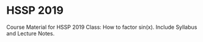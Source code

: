 # HSSP 2019
Course Material for HSSP 2019 Class: How to factor sin(x). Include Syllabus and Lecture Notes.

